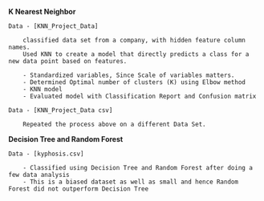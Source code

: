 **K Nearest Neighbor**

    Data - [KNN_Project_Data]

        classified data set from a company, with hidden feature column names.
        Used KNN to create a model that directly predicts a class for a new data point based on features.

        - Standardized variables, Since Scale of variables matters.
        - Determined Optimal number of clusters (K) using Elbow method
        - KNN model
        - Evaluated model with Classification Report and Confusion matrix

    Data - [KNN_Project_Data csv]

        Repeated the process above on a different Data Set. 

**Decision Tree and Random Forest**

    Data - [kyphosis.csv]

        - Classified using Decision Tree and Random Forest after doing a few data analysis
        - This is a biased dataset as well as small and hence Random Forest did not outperform Decision Tree
